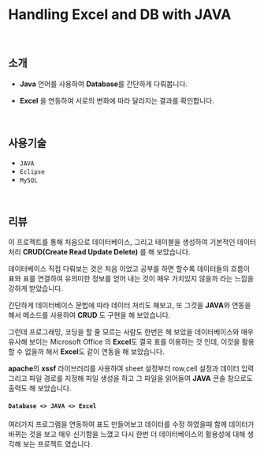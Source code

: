 # Handling Excel and DB with JAVA

<br/>

## 소개

- **Java** 언어를 사용하여 **Database**를 간단하게 다뤄봅니다.

- **Excel** 을 연동하여 서로의 변화에 따라 달라지는 결과를 확인합니다.

<br/>


## 사용기술
- `JAVA`
- `Eclipse` 
- `MySQL`

<br/>

## 리뷰

이 프로젝트를 통해 처음으로 데이터베이스, 그리고 테이블을 생성하여 기본적인 데이터 처리 **CRUD(Create Read Update Delete)** 를 해 보았습니다.

데이터베이스 직접 다뤄보는 것은 처음 이었고 공부를 하면 할수록 데이터들의 흐름이 표와 표를 연결하여 유의미한 정보를 얻어 내는 것이 매우 가치있지 않을까 라는 느낌을 강하게 받았습니다.

간단하게 데이터베이스 문법에 따라 데이터 처리도 해보고, 또 그것을 **JAVA**와 연동을 해서 메소드를 사용하여 **CRUD** 도 구현을 해 보았습니다.

그런데 프로그래밍, 코딩을 할 줄 모르는 사람도 한번은 해 보았을 데이터베이스와 매우 유사해 보이는 Microsoft Office 의 **Excel**도 결국 표를 이용하는 것 인데, 이것을 활용 할 수 없을까 해서 **Excel**도 같이 연동을 해 보았습니다.

**apache**의 **xssf** 라이브러리를 사용하여 sheet 설정부터 row,cell 설정과 데이터 입력 그리고 파일 경로를 지정해 파일 생성을 하고 그 파일을 읽어들여 **JAVA** 콘솔 창으로도 출력도 해 보았습니다.

####  ```Database <> JAVA <> Excel```

여러가지 프로그램을 연동하여 표도 만들어보고 데이터를 수정 하였을때 함께 데이터가 바뀌는 것을 보고 매우 신기함을 느꼈고
다시 한번 더 데이터베이스의 활용성에 대해 생각해 보는 프로젝트 였습니다.
